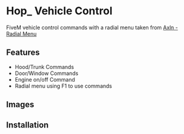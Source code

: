 # Hop_ Vehicle Control
FiveM vehicle control commands with a radial menu taken from [Axln - Radial Menu](https://github.com/axln/radial-menu-js)
## Features
- Hood/Trunk Commands
- Door/Window Commands
- Engine on/off Command
- Radial menu using F1 to use commands
## Images
## Installation
